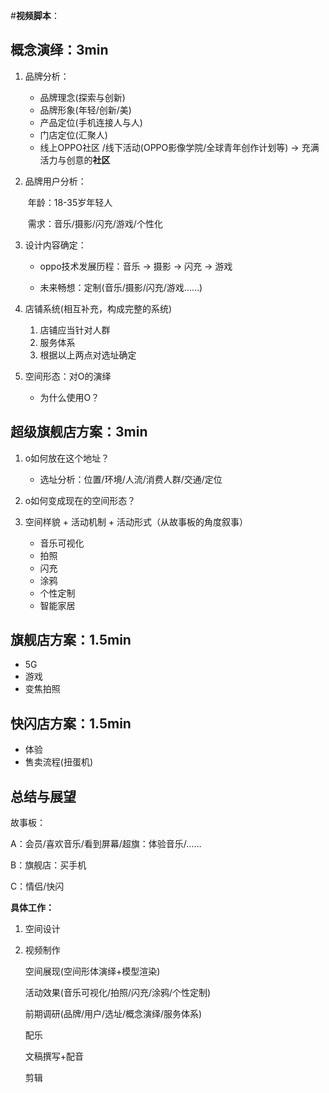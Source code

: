 #**视频脚本**：

## 概念演绎：3min

1. 品牌分析：

   * 品牌理念(探索与创新) 
   * 品牌形象(年轻/创新/美) 
   * 产品定位(手机连接人与人) 
   * 门店定位(汇聚人) 
   * 线上OPPO社区 /线下活动(OPPO影像学院/全球青年创作计划等) → 充满活力与创意的**社区**

2. 品牌用户分析：

   ​	年龄：18-35岁年轻人

   ​	需求：音乐/摄影/闪充/游戏/个性化

3. 设计内容确定：

   * oppo技术发展历程：音乐 → 摄影 → 闪充 → 游戏 

   * 未来畅想：定制(音乐/摄影/闪充/游戏……)

4. 店铺系统(相互补充，构成完整的系统)

   1. 店铺应当针对人群
   2. 服务体系
   3. 根据以上两点对选址确定

5. 空间形态：对O的演绎

   * 为什么使用O？

## 超级旗舰店方案：3min

1. o如何放在这个地址？
   * 选址分析：位置/环境/人流/消费人群/交通/定位

2. o如何变成现在的空间形态？
3. 空间样貌 + 活动机制 + 活动形式（从故事板的角度叙事）
   * 音乐可视化
   * 拍照
   * 闪充
   * 涂鸦
   * 个性定制
   * 智能家居

## 旗舰店方案：1.5min

* 5G
* 游戏
* 变焦拍照

##  快闪店方案：1.5min

* 体验
* 售卖流程(扭蛋机)

 

## 总结与展望

 

故事板：

A：会员/喜欢音乐/看到屏幕/超旗：体验音乐/……　

B：旗舰店：买手机

C：情侣/快闪

 

**具体工作：**

1. 空间设计

2. 视频制作

   空间展现(空间形体演绎+模型渲染)

   活动效果(音乐可视化/拍照/闪充/涂鸦/个性定制)

   前期调研(品牌/用户/选址/概念演绎/服务体系)

   配乐

   文稿撰写+配音

   剪辑

 

 